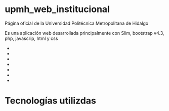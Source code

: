 # upmh_web_institucional
Página oficial de la Universidad Politécnica Metropolitana de Hidalgo

<p> Es una aplicación web desarrollada principalmente con Slim, bootstrap v4.3, php, javascrip, html y css  </p>

<ul>
  <li> </li>
  <li> </li>
  <li> </li>
  <li> </li>
  <li> </li>
  <li> </li>
  <li> </li>
</ul>

<h1> Tecnologías utilizdas </h1>
